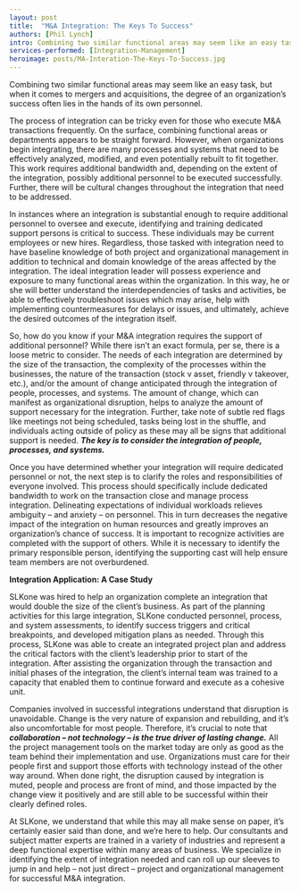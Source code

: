 ```yaml
---
layout: post
title:  "M&A Integration: The Keys To Success"
authors: [Phil Lynch]
intro: Combining two similar functional areas may seem like an easy task, but when it comes to mergers and acquisitions, the degree of an organization’s success often lies in the hands of its own personnel.
services-performed: [Integration-Management]
heroimage: posts/MA-Interation-The-Keys-To-Success.jpg
---
```


Combining two similar functional areas may seem like an easy task, but when it comes to mergers and acquisitions, the degree of an organization’s success often lies in the hands of its own personnel. 

The process of integration can be tricky even for those who execute M&A transactions frequently. On the surface, combining functional areas or departments appears to be straight forward. However, when organizations begin integrating, there are many processes and systems that need to be effectively analyzed, modified, and even potentially rebuilt to fit together. This work requires additional bandwidth and, depending on the extent of the integration, possibly additional personnel to be executed successfully. Further, there will be cultural changes throughout the integration that need to be addressed.

In instances where an integration is substantial enough to require additional personnel to oversee and execute, identifying and training dedicated support persons is critical to success. These individuals may be current employees or new hires. Regardless, those tasked with integration need to have baseline knowledge of both project and organizational management in addition to technical and domain knowledge of the areas affected by the integration. The ideal integration leader will possess experience and exposure to many functional areas within the organization. In this way, he or she will better understand the interdependencies of tasks and activities, be able to effectively troubleshoot issues which may arise, help with implementing countermeasures for delays or issues, and ultimately, achieve the desired outcomes of the integration itself.

So, how do you know if your M&A integration requires the support of additional personnel? While there isn’t an exact formula, per se, there is a loose metric to consider. The needs of each integration are determined by the size of the transaction, the complexity of the processes within the businesses, the nature of the transaction (stock v asset, friendly v takeover, etc.), and/or the amount of change anticipated through the integration of people, processes, and systems. The amount of change, which can manifest as organizational disruption, helps to analyze the amount of support necessary for the integration.  Further, take note of subtle red flags like meetings not being scheduled, tasks being lost in the shuffle, and individuals acting outside of policy as these may all be signs that additional support is needed. ***The key is to consider the integration of people, processes, and systems.*** 

Once you have determined whether your integration will require dedicated personnel or not, the next step is to clarify the roles and responsibilities of everyone involved. This process should specifically include dedicated bandwidth to work on the transaction close and manage process integration. Delineating expectations of individual workloads relieves ambiguity – and anxiety – on personnel. This in turn decreases the negative impact of the integration on human resources and greatly improves an organization’s chance of success. It is important to recognize activities are completed with the support of others. While it is necessary to identify the primary responsible person, identifying the supporting cast will help ensure team members are not overburdened.


  <div class=“emphasis” markdown="1">
<strong>Integration Application: A Case Study</strong>
<p>SLKone was hired to help an organization complete an integration that would double the size of the client’s business. As part of the planning activities for this large integration, SLKone conducted personnel, process, and system assessments, to identify success triggers and critical breakpoints, and developed mitigation plans as needed. Through this process, SLKone was able to create an integrated project plan and address the critical factors with the client’s leadership prior to start of the integration. After assisting the organization through the transaction and initial phases of the integration, the client’s internal team was trained to a capacity that enabled them to continue forward and execute as a cohesive unit.</p>
</div> 


Companies involved in successful integrations understand that disruption is unavoidable. Change is the very nature of expansion and rebuilding, and it’s also uncomfortable for most people. Therefore, it’s crucial to note that ***collaboration – not technology – is the true driver of lasting change.*** All the project management tools on the market today are only as good as the team behind their implementation and use. Organizations must care for their people first and support those efforts with technology instead of the other way around. When done right, the disruption caused by integration is muted, people and process are front of mind, and those impacted by the change view it positively and are still able to be successful within their clearly defined roles.

At SLKone, we understand that while this may all make sense on paper, it’s certainly easier said than done, and we’re here to help.  Our consultants and subject matter experts are trained in a variety of industries and represent a deep functional expertise within many areas of business. We specialize in identifying the extent of integration needed and can roll up our sleeves to jump in and help – not just direct – project and organizational management for successful M&A integration.
